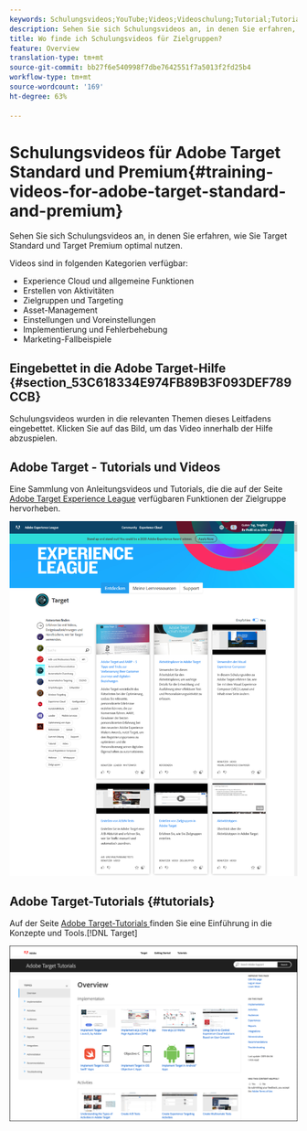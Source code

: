 ```yaml
---
keywords: Schulungsvideos;YouTube;Videos;Videoschulung;Tutorial;Tutorials;Video
description: Sehen Sie sich Schulungsvideos an, in denen Sie erfahren, wie Sie Target Standard und Target Premium optimal nutzen.
title: Wo finde ich Schulungsvideos für Zielgruppen?
feature: Overview
translation-type: tm+mt
source-git-commit: bb27f6e540998f7dbe7642551f7a5013f2fd25b4
workflow-type: tm+mt
source-wordcount: '169'
ht-degree: 63%

---
```



# Schulungsvideos für Adobe Target Standard und Premium{#training-videos-for-adobe-target-standard-and-premium}

Sehen Sie sich Schulungsvideos an, in denen Sie erfahren, wie Sie Target Standard und Target Premium optimal nutzen.

Videos sind in folgenden Kategorien verfügbar:

* Experience Cloud und allgemeine Funktionen
* Erstellen von Aktivitäten
* Zielgruppen und Targeting
* Asset-Management
* Einstellungen und Voreinstellungen
* Implementierung und Fehlerbehebung
* Marketing-Fallbeispiele

## Eingebettet in die Adobe Target-Hilfe   {#section_53C618334E974FB89B3F093DEF789CCB}

Schulungsvideos wurden in die relevanten Themen dieses Leitfadens eingebettet. Klicken Sie auf das Bild, um das Video innerhalb der Hilfe abzuspielen.

## Adobe Target - Tutorials und Videos

Eine Sammlung von Anleitungsvideos und Tutorials, die die auf der Seite [Adobe Target Experience League](https://guided.adobe.com/#recommended/solutions/target) verfügbaren Funktionen der Zielgruppe hervorheben.

![Videos zu Experience League](/help/c-intro/assets/experience-league.png)

## Adobe Target-Tutorials   {#tutorials}

Auf der Seite [Adobe Target-Tutorials ](https://experienceleague.adobe.com/docs/target-learn/tutorials/overview.html) finden Sie eine Einführung in die Konzepte und Tools.[!DNL Target]

![Adobe Target-Tutorials](/help/c-intro/assets/adobe-target-tutorials-new.png)